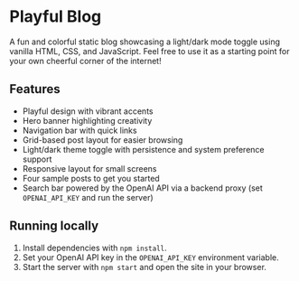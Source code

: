 # Playful Blog

A fun and colorful static blog showcasing a light/dark mode toggle using vanilla HTML, CSS, and JavaScript. Feel free to use it as a starting point for your own cheerful corner of the internet!

## Features
- Playful design with vibrant accents
- Hero banner highlighting creativity
- Navigation bar with quick links
- Grid-based post layout for easier browsing
- Light/dark theme toggle with persistence and system preference support
- Responsive layout for small screens
- Four sample posts to get you started
- Search bar powered by the OpenAI API via a backend proxy (set `OPENAI_API_KEY` and run the server)

## Running locally

1. Install dependencies with `npm install`.
2. Set your OpenAI API key in the `OPENAI_API_KEY` environment variable.
3. Start the server with `npm start` and open the site in your browser.
